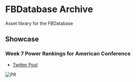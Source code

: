 # FBDatabase Archive
Asset library for the FBDatabase

## Showcase 
### Week 7 Power Rankings for American Conference
- [Twitter Post](https://x.com/FbDatabase/status/1978553893538664836)

![PR](assets/Infographics/PRWeek7.png)
